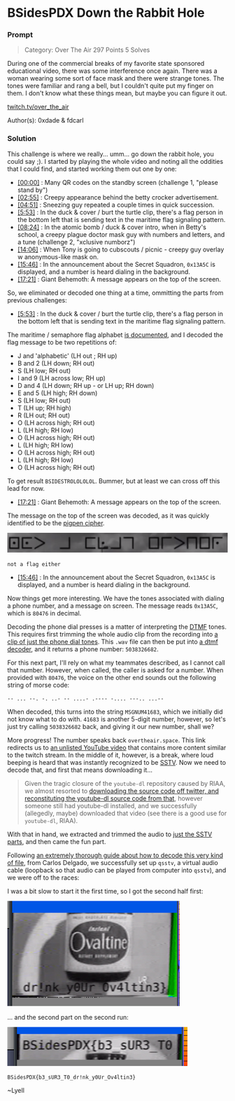 # BSidesPDX Down the Rabbit Hole

### Prompt

> Category: Over The Air
> 297 Points
> 5 Solves

During one of the commercial breaks of my favorite state sponsored educational video, there was some interference once again. There was a woman wearing some sort of face mask and there were strange tones. The tones were familiar and rang a bell, but I couldn't quite put my finger on them. I don't know what these things mean, but maybe you can figure it out.

[twitch.tv/over_the_air](https://twitch.tv/over_the_air)

Author(s): 0xdade & fdcarl

### Solution

This challenge is where we really... umm... go down the rabbit hole, you could say ;). I started by playing the whole video and noting all the oddities that I could find, and started working them out one by one: 

- [[00:00]](https://youtu.be/_QgPMyRBBKM) : Many QR codes on the standby screen (challenge 1, "please stand by")
- [[02:55]](https://youtu.be/_QgPMyRBBKM?t=175) : Creepy appearance behind the betty crocker advertisement.
- [[04:51]](https://youtu.be/_QgPMyRBBKM?t=291) : Sneezing guy repeated a couple times in quick succession.
- [[5:53]](https://youtu.be/_QgPMyRBBKM?t=353) : In the duck & cover / burt the turtle clip, there's a flag person in the bottom left that is sending text in the maritime flag signaling pattern.
- [[08:24]](https://youtu.be/_QgPMyRBBKM?t=504) : In the atomic bomb / duck & cover intro, when in Betty's school, a creepy plague doctor mask guy with numbers and letters, and a tune (challenge 2, "xclusive numborz")
- [[14:06]](https://youtu.be/_QgPMyRBBKM?t=846) : When Tony is going to cubscouts / picnic - creepy guy overlay w anonymous-like mask on.
- [[15:46]](https://youtu.be/_QgPMyRBBKM?t=946) : In the announcement about the Secret Squadron, `0x13A5C` is displayed, and a number is heard dialing in the background.
- [[17:21]](https://youtu.be/_QgPMyRBBKM?t=1041) : Giant Behemoth: A message appears on the top of the screen.

So, we eliminated or decoded one thing at a time, ommitting the parts from previous challenges:

- [[5:53]](https://youtu.be/_QgPMyRBBKM?t=353) : In the duck & cover / burt the turtle clip, there's a flag person in the bottom left that is sending text in the maritime flag signaling pattern.

The maritime / semaphore flag alphabet [is documented](http://www.anbg.gov.au/flags/semaphore.html), and I decoded the flag message to be two repetitions of:

- J and 'alphabetic' (LH out ; RH up)
- B and 2 (LH down; RH out)
- S (LH low; RH out)
- I and 9 (LH across low; RH up)
- D and 4 (LH down; RH up - or LH up; RH down)
- E and 5 (LH high; RH down)
- S (LH low; RH out)
- T (LH up; RH high)
- R (LH out; RH out)
- O (LH across high; RH out)
- L (LH high; RH low)
- O (LH across high; RH out)
- L (LH high; RH low)
- O (LH across high; RH out)
- L (LH high; RH low)
- O (LH across high; RH out)

To get result `BSIDESTROLOLOLOL`. Bummer, but at least we can cross off this lead for now.

- [[17:21]](https://youtu.be/_QgPMyRBBKM?t=1041) : Giant Behemoth: A message appears on the top of the screen.

The message on the top of the screen was decoded, as it was quickly identified to be the [pigpen cipher](https://en.wikipedia.org/wiki/Pigpen_cipher).

![Image](not_a_flag.png)

`not a flag either`

- [[15:46]](https://youtu.be/_QgPMyRBBKM?t=946) : In the announcement about the Secret Squadron, `0x13A5C` is displayed, and a number is heard dialing in the background.

Now things get more interesting. We have the tones associated with dialing a phone number, and a message on screen. The message reads `0x13A5C`, which is `80476` in decimal.

Decoding the phone dial presses is a matter of interpreting the [DTMF](https://en.wikipedia.org/wiki/Dual-tone_multi-frequency_signaling) tones. This requires first trimming the whole audio clip from the recording into [a clip of just the phone dial tones](dtmf.wav). This `.wav` file can then be put into [a dtmf decoder](https://github.com/ribt/dtmf-decoder), and it returns a phone number: `5038326682`. 

For this next part, I'll rely on what my teammates described, as I cannot call that number. However, when called, the caller is asked for a number. When provided with `80476`, the voice on the other end sounds out the following string of morse code:

```
-- ... --. -. ..- -- ....- .---- -.... ---.. ...--
```

When decoded, this turns into the string `MSGNUM41683`, which we initially did not know what to do with. `41683` is another 5-digit number, however, so let's just try calling `5038326682` back, and giving it our new number, shall we? 

More progress! The number speaks back `overtheair.space`. This link redirects us to [an unlisted YouTube video](https://www.youtube.com/watch?v=YcArof3MXx8) that contains more content similar to the twitch stream. In the middle of it, however, is a break, where loud beeping is heard that was instantly recognized to be [SSTV](https://en.wikipedia.org/wiki/Slow-scan_television). Now we need to decode that, and first that means downloading it...

> Given the tragic closure of the `youtube-dl` repository caused by RIAA, we almost resorted to [downloading the source code off twitter, and reconstituting the youtube-dl source code from that](https://archive.vn/VdmaG), however someone still had youtube-dl installed, and we successfully (allegedly, maybe) downloaded that video (see there is a good use for `youtube-dl`, RIAA). 

With that in hand, we extracted and trimmed the audio to [just the SSTV parts](captured_signals_sstv.wav), and then came the fun part. 

Following [an extremely thorough guide about how to decode this very kind of file](https://ourcodeworld.com/articles/read/956/how-to-convert-decode-a-slow-scan-television-transmissions-sstv-audio-file-to-images-using-qsstv-in-ubuntu-18-04), from Carlos Delgado, we successfully set up `qsstv`, a virtual audio cable (loopback so that audio can be played from computer into `qsstv`), and we were off to the races:

I was a bit slow to start it the first time, so I got the second half first:

![Image](flag-1.png)

... and the second part on the second run:

![Image](flag-2.png)

```
BSidesPDX{b3_sUR3_T0_dr!nk_y0Ur_Ov4ltin3}
```

~Lyell